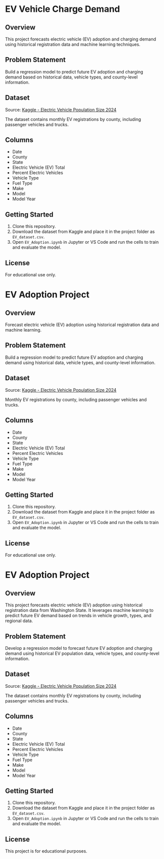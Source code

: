 # EV Vehicle Charge Demand

## Overview
This project forecasts electric vehicle (EV) adoption and charging demand using historical registration data and machine learning techniques.

## Problem Statement
Build a regression model to predict future EV adoption and charging demand based on historical data, vehicle types, and county-level information.

## Dataset
Source: [Kaggle - Electric Vehicle Population Size 2024](https://www.kaggle.com/datasets/sahirmaharajj/electric-vehicle-population-size-2024/data)

The dataset contains monthly EV registrations by county, including passenger vehicles and trucks.

## Columns
- Date
- County
- State
- Electric Vehicle (EV) Total
- Percent Electric Vehicles
- Vehicle Type
- Fuel Type
- Make
- Model
- Model Year

## Getting Started
1. Clone this repository.
2. Download the dataset from Kaggle and place it in the project folder as `EV_dataset.csv`.
3. Open `EV_Adoption.ipynb` in Jupyter or VS Code and run the cells to train and evaluate the model.

## License
For educational use only.
# EV Adoption Project

## Overview
Forecast electric vehicle (EV) adoption using historical registration data and machine learning.

## Problem Statement
Build a regression model to predict future EV adoption and charging demand using historical data, vehicle types, and county-level information.

## Dataset
Source: [Kaggle - Electric Vehicle Population Size 2024](https://www.kaggle.com/datasets/sahirmaharajj/electric-vehicle-population-size-2024/data)

Monthly EV registrations by county, including passenger vehicles and trucks.

## Columns
- Date
- County
- State
- Electric Vehicle (EV) Total
- Percent Electric Vehicles
- Vehicle Type
- Fuel Type
- Make
- Model
- Model Year

## Getting Started
1. Clone this repository.
2. Download the dataset from Kaggle and place it in the project folder as `EV_dataset.csv`.
3. Open `EV_Adoption.ipynb` in Jupyter or VS Code and run the cells to train and evaluate the model.

## License
For educational use only.
# EV Adoption Project

## Overview
This project forecasts electric vehicle (EV) adoption using historical registration data from Washington State. It leverages machine learning to predict future EV demand based on trends in vehicle growth, types, and regional data.

## Problem Statement
Develop a regression model to forecast future EV adoption and charging demand using historical EV population data, vehicle types, and county-level information.

## Dataset
Source: [Kaggle - Electric Vehicle Population Size 2024](https://www.kaggle.com/datasets/sahirmaharajj/electric-vehicle-population-size-2024/data)

The dataset contains monthly EV registrations by county, including passenger vehicles and trucks.

## Columns
- Date
- County
- State
- Electric Vehicle (EV) Total
- Percent Electric Vehicles
- Vehicle Type
- Fuel Type
- Make
- Model
- Model Year

## Getting Started
1. Clone this repository.
2. Download the dataset from Kaggle and place it in the project folder as `EV_dataset.csv`.
3. Open `EV_Adoption.ipynb` in Jupyter or VS Code and run the cells to train and evaluate the model.

## License
This project is for educational purposes.
